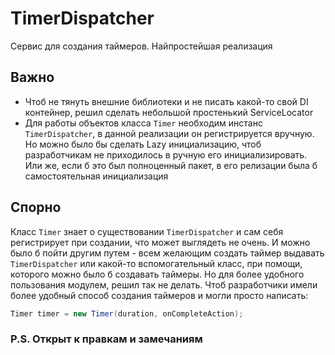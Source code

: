 # TimerDispatcher
Сервис для создания таймеров. Найпростейшая реализация
## Важно
- Чтоб не тянуть внешние библиотеки и не писать какой-то свой DI контейнер, решил сделать небольшой простенький ServiceLocator
- Для работы объектов класса `Timer` необходим инстанс `TimerDispatcher`, в данной реализации он регистрируется вручную. Но можно было бы сделать Lazy инициализацию, чтоб разработчикам не приходилось в ручную его инициализировать. Или же, если б это был полноценный пакет, в его релизации была б самостоятельная инициализация
## Спорно
Класс `Timer` знает о существовании `TimerDispatcher` и сам себя регистрирует при создании, что может выглядеть не очень. И можно было б пойти другим путем - всем желающим создать таймер выдавать `TimerDispatcher` или какой-то вспомогательный класс, при помощи, которого можно было б создавать таймеры. Но для более удобного пользования модулем, решил так не делать. Чтоб разработчики имели более удобный способ создания таймеров и могли просто написать:
```csharp
Timer timer = new Timer(duration, onCompleteAction);
```
### P.S. Открыт к правкам и замечаниям
